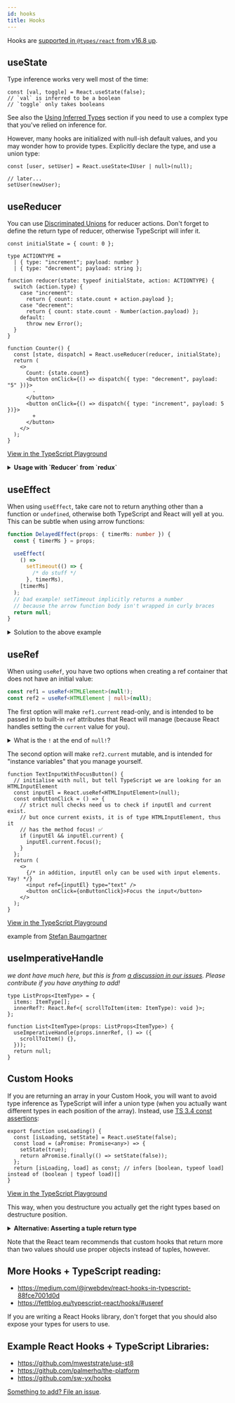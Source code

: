 ```yaml
---
id: hooks
title: Hooks
---
```


Hooks are [supported in `@types/react` from v16.8 up](https://github.com/DefinitelyTyped/DefinitelyTyped/blob/a05cc538a42243c632f054e42eab483ebf1560ab/types/react/index.d.ts#L800-L1031).

## useState

Type inference works very well most of the time:

```tsx
const [val, toggle] = React.useState(false);
// `val` is inferred to be a boolean
// `toggle` only takes booleans
```

See also the [Using Inferred Types](https://react-typescript-cheatsheet.netlify.app/docs/basic/troubleshooting/types/#using-inferred-types) section if you need to use a complex type that you've relied on inference for.

However, many hooks are initialized with null-ish default values, and you may wonder how to provide types. Explicitly declare the type, and use a union type:

```tsx
const [user, setUser] = React.useState<IUser | null>(null);

// later...
setUser(newUser);
```

## useReducer

You can use [Discriminated Unions](https://www.typescriptlang.org/docs/handbook/typescript-in-5-minutes-func.html#discriminated-unions) for reducer actions. Don't forget to define the return type of reducer, otherwise TypeScript will infer it.

```tsx
const initialState = { count: 0 };

type ACTIONTYPE =
  | { type: "increment"; payload: number }
  | { type: "decrement"; payload: string };

function reducer(state: typeof initialState, action: ACTIONTYPE) {
  switch (action.type) {
    case "increment":
      return { count: state.count + action.payload };
    case "decrement":
      return { count: state.count - Number(action.payload) };
    default:
      throw new Error();
  }
}

function Counter() {
  const [state, dispatch] = React.useReducer(reducer, initialState);
  return (
    <>
      Count: {state.count}
      <button onClick={() => dispatch({ type: "decrement", payload: "5" })}>
        -
      </button>
      <button onClick={() => dispatch({ type: "increment", payload: 5 })}>
        +
      </button>
    </>
  );
}
```

[View in the TypeScript Playground](https://www.typescriptlang.org/play?#code/LAKFEsFsAcHsCcAuACAVMghgZ2QJQKYYDGKAZvLJMgOTyEnUDcooRsAdliuO+IuBgA2AZUQZE+ZAF5kAbzYBXdogBcyAAwBfZmBCIAntEkBBAMIAVAJIB5AHLmAmgAUAotOShkyAD5zkBozVqHiI6SHxlagAaZGgMfUFYDAATNXYFSAAjfHhNDxAvX1l-Q3wg5PxQ-HDImLiEpNTkLngeAHM8ll1SJRJwDmQ6ZIUiHIAKLnEykqNYUmQePgERMQkY4n4ONTMrO0dXAEo5T2aAdz4iAAtkMY3+9gA6APwj2ROvImxJYPYqmsRqCp3l5BvhEAp4Ow5IplGpJhIHjCUABqTB9DgPeqJFLaYGfLDfCp-CIAoEFEFeOjgyHQ2BKVTNVb4RF05TIAC0yFsGWy8Fu6MeWMaB1x5K8FVIGAUglUwK8iEuFFOyHY+GVLngFD5Bx0Xk0oH13V6myhplZEm1x3JbE4KAA2vD8DFkuAsHFEFcALruAgbB4KAkEYajPlDEY5GKLfhCURTHUnKkQqFjYEAHgAfHLkGb6WpZI6WfTDRSvKnMgpEIgBhxTIJwEQANZSWRjI5SdPIF1u8RXMayZ7lSphEnRWLxbFNagAVmomhF6fZqYA9OXKxxM2KQWWK1WoTW643m63pB2u+7e-3SkEQsPamOGik1FO55p08jl6vdxuKcvv8h4yAmhAA)

<details>

<summary><b>Usage with `Reducer` from `redux`</b></summary>

In case you use the [redux](https://github.com/reduxjs/redux) library to write reducer function, It provides a convenient helper of the format `Reducer<State, Action>` which takes care of the return type for you.

So the above reducer example becomes:

```tsx
import { Reducer } from 'redux';

export function reducer: Reducer<AppState, Action>() {}
```

</details>

## useEffect

When using `useEffect`, take care not to return anything other than a function or `undefined`, otherwise both TypeScript and React will yell at you. This can be subtle when using arrow functions:

```ts
function DelayedEffect(props: { timerMs: number }) {
  const { timerMs } = props;

  useEffect(
    () =>
      setTimeout(() => {
        /* do stuff */
      }, timerMs),
    [timerMs]
  );
  // bad example! setTimeout implicitly returns a number
  // because the arrow function body isn't wrapped in curly braces
  return null;
}
```

<details>
<summary>
Solution to the above example
</summary>

```ts
function DelayedEffect(props: { timerMs: number }) {
  const { timerMs } = props;

  useEffect(
    () =>
      void setTimeout(() => {
        /* do stuff */
      }, timerMs),
    [timerMs]
  );
  // better; use the void keyword to make sure you return undefined
  return null;
}
```

</details>

## useRef

When using `useRef`, you have two options when creating a ref container that does not have an initial value:

```ts
const ref1 = useRef<HTMLElement>(null!);
const ref2 = useRef<HTMLElement | null>(null);
```

The first option will make `ref1.current` read-only, and is intended to be passed in to built-in `ref` attributes that React will manage (because React handles setting the `current` value for you).

<details>
  <summary>What is the <code>!</code> at the end of <code>null!</code>?</summary>

`null!` is a non-null assertion operator (the `!`). It asserts that any expression before it is not `null` or `undefined`, so if you have `useRef<HTMLElement>(null!)` it means that you're instantiating the ref with a current value of `null` but lying to TypeScript that it's not `null`.

```ts
function MyComponent() {
  const ref1 = useRef<HTMLElement>(null!);
  useEffect(() => {
    doSomethingWith(ref1.current);
    // TypeScript won't require null-check e.g. ref1 && ref1.current
  });
  return <div ref={ref1}> etc </div>;
}
```

</details>

The second option will make `ref2.current` mutable, and is intended for "instance variables" that you manage yourself.

```tsx
function TextInputWithFocusButton() {
  // initialise with null, but tell TypeScript we are looking for an HTMLInputElement
  const inputEl = React.useRef<HTMLInputElement>(null);
  const onButtonClick = () => {
    // strict null checks need us to check if inputEl and current exist.
    // but once current exists, it is of type HTMLInputElement, thus it
    // has the method focus! ✅
    if (inputEl && inputEl.current) {
      inputEl.current.focus();
    }
  };
  return (
    <>
      {/* in addition, inputEl only can be used with input elements. Yay! */}
      <input ref={inputEl} type="text" />
      <button onClick={onButtonClick}>Focus the input</button>
    </>
  );
}
```

[View in the TypeScript Playground](https://www.typescriptlang.org/play/?jsx=2#code/JYWwDg9gTgLgBAJQKYEMDG8BmUIjgIilQ3wFgAoCzAVwDsNgJa4AVJADxgElaxqYA6sBgALAGIQ01AM4AhfjCYAKAJRwA3hThwA9DrjBaw4CgA2waUjgB3YSLi1qp0wBo4AI35wYSZ6wCeYEgAymhQwGDw1lYoRHCmEBAA1oYA5nCY0HAozAASLACyADI8fDAAoqZIIEi0MFpwaEzS8IZllXAAvIjEMAB0MkjImAA8+cWl-JXVtTAAfEqOzioA3A1NtC1wTPIwirQAwuZoSV1wql1zGg3aenAt4RgOTqaNIkgn0g5ISAAmcDJvBA3h9TsBMAZeFNXjl-lIoEQ6nAOBZ+jddPpPPAmGgrPDEfAUS1pG5hAYvhAITBAlZxiUoRUqjU6m5RIDhOi7iIUF9RFYaqIIP9MlJpABCOCAUHJ0eDzm1oXAAGSKyHtUx9fGzNSacjaPWq6Ea6gI2Z9EUyVRrXV6gC+DRtVu0RBgxuYSnRIzm6O06h0ACpIdlfr9jExSQyOkxTP5GjkPFZBv9bKIDYSmbNpH04ABNFD+CV+nR2636kby+BETCddTlyo27w0zr4HycfC6L0lvUjLH7baHY5Jas7BRMI7AE42uYSUXed6pkY6HtMDulnQruCrCg2oA)

example from [Stefan Baumgartner](https://fettblog.eu/typescript-react/hooks/#useref)

## useImperativeHandle

_we dont have much here, but this is from [a discussion in our issues](https://github.com/typescript-cheatsheets/react/issues/106). Please contribute if you have anything to add!_

```tsx
type ListProps<ItemType> = {
  items: ItemType[];
  innerRef?: React.Ref<{ scrollToItem(item: ItemType): void }>;
};

function List<ItemType>(props: ListProps<ItemType>) {
  useImperativeHandle(props.innerRef, () => ({
    scrollToItem() {},
  }));
  return null;
}
```

## Custom Hooks

If you are returning an array in your Custom Hook, you will want to avoid type inference as TypeScript will infer a union type (when you actually want different types in each position of the array). Instead, use [TS 3.4 const assertions](https://devblogs.microsoft.com/typescript/announcing-typescript-3-4/#const-assertions):

```tsx
export function useLoading() {
  const [isLoading, setState] = React.useState(false);
  const load = (aPromise: Promise<any>) => {
    setState(true);
    return aPromise.finally(() => setState(false));
  };
  return [isLoading, load] as const; // infers [boolean, typeof load] instead of (boolean | typeof load)[]
}
```

[View in the TypeScript Playground](https://www.typescriptlang.org/play/?target=5&jsx=2#code/JYWwDg9gTgLgBAJQKYEMDG8BmUIjgcilQ3wFgAoCpAD0ljkwFcA7DYCZuRgZyQBkIKACbBmAcwAUASjgBvCnDhoO3eAG1g3AcNFiANHF4wAyjBQwkAXTgBeRMRgA6HklPmkEzCgA2vKQG4FJRV4b0EhWzgJFAAFHBBNJAAuODjcRIAeFGYATwA+GRs8uSDFIzcLCRgoRiQA0rgiGEYoTlj4xMdMUR9vHIlpW2Lys0qvXzr68kUAX0DpxqRm1rgNLXDdAzDhaxRuYOZVfzgAehO4UUwkKH21ACMICG9UZgMYHLAkCEw4baFrUSqVARb5RB5PF5wAA+cHen1BfykaksFBmQA)

This way, when you destructure you actually get the right types based on destructure position.

<details>
<summary><b>Alternative: Asserting a tuple return type</b></summary>

If you are [having trouble with const assertions](https://github.com/babel/babel/issues/9800), you can also assert or define the function return types:

```tsx
export function useLoading() {
  const [isLoading, setState] = React.useState(false);
  const load = (aPromise: Promise<any>) => {
    setState(true);
    return aPromise.finally(() => setState(false));
  };
  return [isLoading, load] as [
    boolean,
    (aPromise: Promise<any>) => Promise<any>
  ];
}
```

A helper function that automatically types tuples can also be helpful if you write a lot of custom hooks:

```ts
function tuplify<T extends any[]>(...elements: T) {
  return elements;
}

function useArray() {
  const numberValue = useRef(3).current;
  const functionValue = useRef(() => {}).current;
  return [numberValue, functionValue]; // type is (number | (() => void))[]
}

function useTuple() {
  const numberValue = useRef(3).current;
  const functionValue = useRef(() => {}).current;
  return tuplify(numberValue, functionValue); // type is [number, () => void]
}
```

</details>

Note that the React team recommends that custom hooks that return more than two values should use proper objects instead of tuples, however.

## More Hooks + TypeScript reading:

- <https://medium.com/@jrwebdev/react-hooks-in-typescript-88fce7001d0d>
- <https://fettblog.eu/typescript-react/hooks/#useref>

If you are writing a React Hooks library, don't forget that you should also expose your types for users to use.

## Example React Hooks + TypeScript Libraries:

- <https://github.com/mweststrate/use-st8>
- <https://github.com/palmerhq/the-platform>
- <https://github.com/sw-yx/hooks>

[Something to add? File an issue](https://github.com/typescript-cheatsheets/react-typescript-cheatsheet/issues/new).
